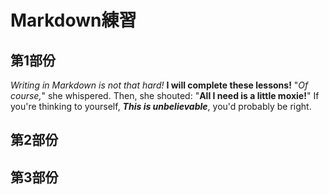 # Markdown練習

## 第1部份
_Writing in Markdown is not that hard!_
**I will complete these lessons!**
"_Of course,_" she whispered. Then, she shouted: "**All I need is a little moxie!**"
If you're thinking to yourself, **_This is unbelievable_**, you'd probably be right.
## 第2部份

## 第3部份
